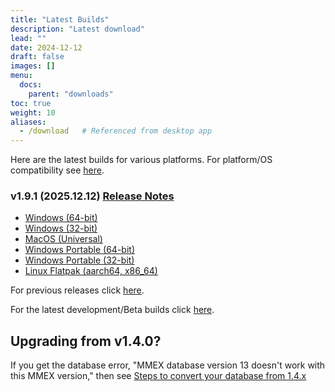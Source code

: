 ```yaml
---
title: "Latest Builds"
description: "Latest download"
lead: ""
date: 2024-12-12
draft: false
images: []
menu:
  docs:
    parent: "downloads"
toc: true
weight: 10
aliases:
  - /download   # Referenced from desktop app
---
```


Here are the latest builds for various platforms.  For platform/OS compatibility see [here](../compatibility).

### v1.9.1 (2025.12.12) [Release Notes](https://github.com/moneymanagerex/moneymanagerex/releases/tag/v1.9.1)

- [Windows (64-bit)](https://github.com/moneymanagerex/moneymanagerex/releases/download/v1.9.1/mmex-1.9.1-win64.exe)
- [Windows (32-bit)](https://github.com/moneymanagerex/moneymanagerex/releases/download/v1.9.1/mmex-1.9.1-win32.exe)
- [MacOS (Universal)](https://github.com/moneymanagerex/moneymanagerex/releases/download/v1.9.1/mmex-1.9.1-Darwin.dmg)
- [Windows Portable (64-bit)](https://github.com/moneymanagerex/moneymanagerex/releases/download/v1.9.1/mmex-1.9.1-win64-portable.zip)
- [Windows Portable (32-bit)](https://github.com/moneymanagerex/moneymanagerex/releases/download/v1.9.1/mmex-1.9.1-win32-portable.zip)
- [Linux Flatpak (aarch64, x86_64)](https://flathub.org/apps/org.moneymanagerex.MMEX)

For previous releases click [here](../older).

For the latest development/Beta builds click [here](../development).

## Upgrading from v1.4.0?

If you get the database error, "MMEX database version 13 doesn't work with this MMEX version," 
then see [Steps to convert your database from 1.4.x](https://github.com/moneymanagerex/moneymanagerex/issues/2353)
